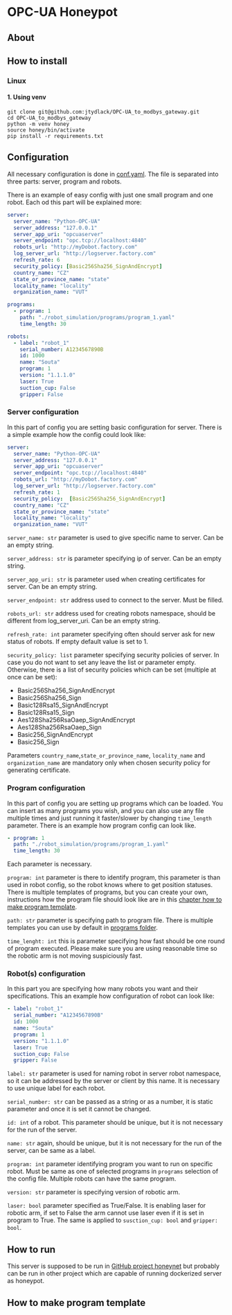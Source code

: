 # OPC-UA Honeypot

## About

## How to install
### Linux
#### 1. Using venv
```commandline
git clone git@github.com:jtydlack/OPC-UA_to_modbys_gateway.git
cd OPC-UA_to_modbys_gateway
python -m venv honey
source honey/bin/activate
pip install -r requirements.txt
```

## Configuration

All necessary configuration is done in [conf.yaml](dobot_server/files/config.yaml).
The file is separated into three parts: server, program and robots.

There is an example of easy config with just one small program and one robot.
Each od this part will be explained more:
```yaml
server:
  server_name: "Python-OPC-UA"
  server_address: "127.0.0.1"
  server_app_uri: "opcuaserver"
  server_endpoint: "opc.tcp://localhost:4840"
  robots_url: "http://myDobot.factory.com"
  log_server_url: "http://logserver.factory.com"
  refresh_rate: 6
  security_policy: [Basic256Sha256_SignAndEncrypt]
  country_name: "CZ"
  state_or_province_name: "state"
  locality_name: "locality"
  organization_name: "VUT"

programs:
  - program: 1
    path: "./robot_simulation/programs/program_1.yaml"
    time_length: 30

robots:
  - label: "robot_1"
    serial_number: A1234567890B
    id: 1000
    name: "Souta"
    program: 1
    version: "1.1.1.0"
    laser: True
    suction_cup: False
    gripper: False
```

### Server configuration

In this part of config you are setting basic configuration for server. There is
a simple example how the config could look like:
```yaml
server:
  server_name: "Python-OPC-UA"
  server_address: "127.0.0.1"
  server_app_uri: "opcuaserver"
  server_endpoint: "opc.tcp://localhost:4840"
  robots_url: "http://myDobot.factory.com"
  log_server_url: "http://logserver.factory.com"
  refresh_rate: 1
  security_policy:  [Basic256Sha256_SignAndEncrypt]
  country_name: "CZ"
  state_or_province_name: "state"
  locality_name: "locality"
  organization_name: "VUT"
```

`server_name: str` parameter is used to give specific name to server. Can be
an empty string.

`server_address: str` is parameter specifying ip of server. Can be an empty string.

`server_app_uri: str` is parameter used when creating certificates for server.
Can be an empty string.

`server_endpoint: str` address used to connect to the server. Must be filled.

`robots_url: str` address used for creating robots namespace, should be different
from log_server_uri. Can be an empty string.

`refresh_rate: int` parameter specifying often should server ask for new status
of robots. If empty default value is set to 1.

`security_policy: list` parameter specifying security policies of server.
In case you do not want to set any leave the list or parameter empty. Otherwise, 
there is a list of security policies which can be set (multiple at once can be set):
- Basic256Sha256_SignAndEncrypt
- Basic256Sha256_Sign
- Basic128Rsa15_SignAndEncrypt
- Basic128Rsa15_Sign
- Aes128Sha256RsaOaep_SignAndEncrypt
- Aes128Sha256RsaOaep_Sign
- Basic256_SignAndEncrypt
- Basic256_Sign

Parameters `country_name`,`state_or_province_name`, `locality_name` and 
`organization_name` are mandatory only when chosen security policy
for generating certificate.

### Program configuration

In this part of config you are setting up programs which can be loaded. You can
insert as many programs you wish, and you can also use any file multiple times
and just running it faster/slower by changing `time_length` parameter. There is 
an example how program config can look like.

```yaml
- program: 1
  path: "./robot_simulation/programs/program_1.yaml"
  time_length: 30
```

Each parameter is necessary.

`program: int` parameter is there to identify program, this parameter is than used
in robot config, so the robot knows where to get position statuses. There is
multiple templates of programs, but you can create your own,
instructions how the program file should look like are in this 
[chapter how to make program template](#how-to-make-program-template).

`path: str` parameter is specifying path to program file. There is multiple templates
you can use by default in [programs folder](dobot_server/files/programs).

`time_lenght: int` this is parameter specifying how fast should be one round of
program executed. Please make sure you are using reasonable time so the robotic
arm is not moving suspiciously fast.

### Robot(s) configuration

In this part you are specifying how many robots you want and their specifications.
This an example how configuration of robot can look like:

```yaml
- label: "robot_1"
  serial_number: "A1234567890B"
  id: 1000
  name: "Souta"
  program: 1
  version: "1.1.1.0"
  laser: True
  suction_cup: False
  gripper: False
```

`label: str` parameter is used for naming robot in server robot namespace, so it can
be addressed by the server or client by this name. It is necessary to use unique
label for each robot.

`serial_number: str` can be passed as a string or as a number, it is static parameter
and once it is set it cannot be changed.

`id: int` of a robot. This parameter should be unique, but it is not necessary for
the run of the server.

`name: str` again, should be unique, but it is not necessary for the run of the server,
can be same as a label.

`program: int` parameter identifying program you want to run on specific robot. Must
be same as one of selected programs in `programs` selection of the config file.
Multiple robots can have the same program.

`version: str` parameter is specifying version of robotic arm.

`laser: bool` parameter specified as True/False. It is enabling laser for robotic
arm, if set to False the arm cannot use laser even if it is set in program to True.
The same is applied to `susction_cup: bool` and `gripper: bool`.

## How to run

This server is supposed to be run in
[GitHub project honeynet](https://github.com/mnecas/honeynet) but probably can
be run in other project which are capable of running dockerized server as honeypot.

## How to make program template
